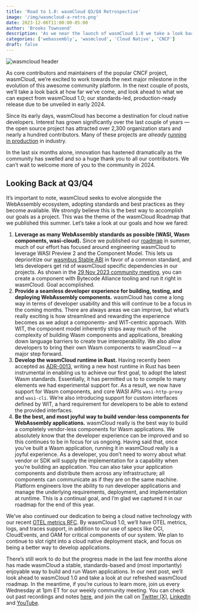 ```yaml
---
title: 'Road to 1.0: wasmCloud Q3/Q4 Retrospective'
image: '/img/wasmcloud-a-retro.png'
date: 2023-12-06T11:00:00-05:00
author: 'Brooks Townsend'
description: 'As we near the launch of wasmCloud 1.0 we take a look back at the progress wasmCloud has made in the last few months.'
categories: ['webassembly', 'wasmcloud', 'Cloud Native', 'CNCF']
draft: false
---
```


![wasmcloud header](/img/wasmcloud-a-retro.png)

As core contributors and maintainers of the popular CNCF project, wasmCloud, we’re excited to work towards the next major milestone in the evolution of this awesome community platform. In the next couple of posts, we’ll take a look back at how far we’ve come, and look ahead to what we can expect from wasmCloud 1.0; our standards-led, production-ready release due to be unveiled in early 2024.

<!-- truncate -->

Since its early days, wasmCloud has become a destination for cloud native developers. Interest has grown significantly over the last couple of years — the open source project has attracted over 2,300 organization stars and nearly a hundred contributors. Many of these projects are _already_ [running in production](https://www.cncf.io/blog/2022/11/17/better-together-a-kubernetes-and-wasm-case-study/) in industry.

In the last six months alone, innovation has hastened dramatically as the community has swelled and so a huge thank you to all our contributors. We can’t wait to welcome more of you to the community in 2024.

## Looking Back at Q3/Q4

It’s important to note, wasmCloud seeks to evolve alongside the WebAssembly ecosystem, adopting standards and best practices as they become available. We strongly believe this is the best way to accomplish our goals as a project. This was the theme of the wasmCloud Roadmap that we published this summer. Let’s take a look at our goals and how we fared:

1. **Leverage as many WebAssembly standards as possible (WASI, Wasm components, wasi-cloud).** Since we published our [roadmap](https://wasmcloud.com/docs/roadmap) in summer, much of our effort has focused around engineering wasmCloud to leverage WASI Preview 2 and the Component Model. This lets us deprioritize our [wasmbus Stable ABI](https://wasmcloud.com/docs/hosts/abis/wasmbus/ffi) in favor of a common standard, and lets developers get rid of wasmCloud specific dependencies in our projects. As shown in the [29 Nov 2023 community meeting](https://www.youtube.com/watch?v=GFc0gzvn8Oo), you can create a component with Bytecode Alliance tooling and run it right in wasmCloud. Goal accomplished.
2. **Provide a seamless developer experience for building, testing, and deploying WebAssembly components.** wasmCloud has come a long way in terms of developer usability and this will continue to be a focus in the coming months. There are always areas we can improve, but what’s really exciting is how streamlined and rewarding the experience becomes as we adopt a components- and WIT-centric approach. With WIT, the component model inherently strips away much of the complexity of building Wasm components and applications, breaking down language barriers to create true interoperability. We also allow developers to bring their own Wasm components to wasmCloud — a major step forward.
3. **Develop the wasmCloud runtime in Rust.** Having recently been accepted as [ADR-0013](https://github.com/wasmCloud/wasmCloud/blob/main/adr/0013-transition-feature-focus-to-rust.md), writing a new host runtime in Rust has been instrumental in enabling us to achieve our first goal, to adopt the latest Wasm standards. Essentially, it has permitted us to to compile to many elements we had experimental support for. As a result, we now have support for Wasm components, and core WASI APIs `wasi-http-proxy` and `wasi-cli`. We’re also introducing support for custom interfaces defined by WIT, a hard requirement for developers to be able to extend the provided interfaces.
4. **Be the best, and most joyful way to build vendor-less components for WebAssembly applications.** wasmCloud really is the best way to build a completely vendor-less components for Wasm applications. We absolutely know that the developer experience can be improved and so this continues to be in focus for us ongoing. Having said that, once you’ve built a Wasm application, running it in wasmCloud really is a joyful experience. As a developer, you don’t need to worry about what vendor or SDK will supply the implementation for a capability when you’re building an application. You can also take your application components and distribute them across any infrastructure; all components can communicate as if they are on the same machine. Platform engineers love the ability to run developer applications and manage the underlying requirements, deployment, and implementation at runtime. This is a continual goal, and I’m glad we captured it in our roadmap for the end of this year.

We’ve also continued our dedication to being a cloud native technology with our recent [OTEL metrics RFC](https://github.com/wasmCloud/wasmCloud/issues/664). By wasmCloud 1.0, we’ll have OTEL metrics, logs, and traces support, in addition to our use of specs like OCI, CloudEvents, and OAM for critical components of our system. We plan to continue to slot right into a cloud native deployment stack, and focus on being a better way to develop applications.

There’s still work to do but the progress made in the last few months alone has made wasmCloud a stable, standards-based and (most importantly) enjoyable way to build and run Wasm applications. In our next post, we’ll look ahead to wasmCloud 1.0 and take a look at our refreshed wasmCloud roadmap. In the meantime, if you’re curious to learn more, join us every Wednesday at 1pm ET for our weekly community meeting. You can check out past recordings and notes [here](https://wasmcloud.com/community), and join the call on [Twitter (X)](https://twitter.com/wasmcloud), [LinkedIn](https://www.linkedin.com/company/cosmonic-corp) and [YouTube](https://www.youtube.com/c/wasmCloud).
